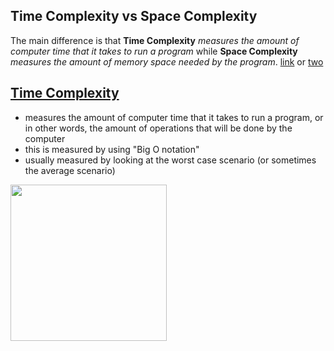 ## Time Complexity vs Space Complexity
The main difference is that **Time Complexity** *measures the amount of computer time that it takes to run a program* while **Space Complexity** *measures the amount of memory space needed by the program*. [link](https://courses.cs.northwestern.edu/311/html/space-complexity.html) or [two](https://www.studytonight.com/data-structures/space-complexity-of-algorithms)
## [Time Complexity](https://en.wikipedia.org/wiki/Time_complexity)
- measures the amount of computer time that it takes to run a program, or in other words, the amount of operations that will be done by the computer
- this is measured by using "Big O notation"
- usually measured by looking at the worst case scenario (or sometimes the average scenario)</br>

[<img src="Know thy complexities" width="250"/>](https://github.com/Snipexkillo/notes/blob/fbb9498c1ab5367331fb6c1868e70927b326e408/images/Know%20Thy%20Complexities.jpeg?raw=true)
